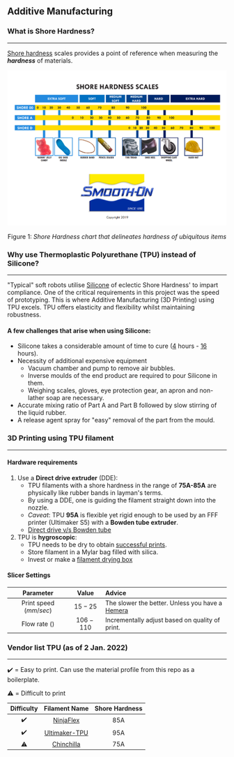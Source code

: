 ## Additive Manufacturing 

### What is Shore Hardness?

---

[Shore hardness](https://www.smooth-on.com/page/durometer-shore-hardness-scale/) scales provides a point of reference when measuring the ***hardness*** of materials. 

![Shore Hardness chart](Images/durometer_chart.PNG)<div align="center">Figure 1: *Shore Hardness chart that delineates hardness of ubiquitous items*</div>

### Why use Thermoplastic Polyurethane (TPU) instead of Silicone?

---

"Typical" soft robots utilise [Silicone](https://www.smooth-on.com/products/ecoflex-00-30/) of eclectic Shore Hardness' to impart compliance. One of the critical requirements in this project was the speed of prototyping. This is where Additive Manufacturing (3D Printing) using TPU excels. TPU offers elasticity and flexibility whilst maintaining robustness.  

#### A few challenges that arise when using Silicone:

- Silicone takes a considerable amount of time to cure ([4](https://www.smooth-on.com/products/ecoflex-00-30/) hours - [16](https://www.smooth-on.com/products/dragon-skin-30/) hours). 
- Necessity of additional expensive equipment
    - Vacuum chamber and pump to remove air bubbles.
    - Inverse moulds of the end product are required to pour Silicone in them.
    - Weighing scales, gloves, eye protection gear, an apron and non-lather soap are necessary. 
- Accurate mixing ratio of Part A and Part B followed by slow stirring of the liquid rubber.
- A release agent spray for "easy" removal of the part from the mould.

### 3D Printing using TPU filament

---

#### Hardware requirements 

1. Use a **Direct drive extruder** (DDE): 
    - TPU filaments with a shore hardness in the range of **75A-85A** are physically like rubber bands in layman's terms. 
    - By using a DDE, one is guiding the filament straight down into the nozzle.
    - _Caveat_: TPU **95A** is flexible yet rigid enough to be used by an FFF printer (Ultimaker S5) with a **Bowden tube extruder**. 
    - [Direct drive v/s Bowden tube](https://www.3djake.com/info/guide/direct-drive-extruder-vs-bowden-extruder) 
2. TPU is **hygroscopic**:
    - TPU needs to be dry to obtain [successful prints](https://www.printables.com/model/339968-wet-filament-in-comparison-to-dry-filament-tpu-fle). 
    - Store filament in a Mylar bag filled with silica. 
    - Invest or make a [filament drying box](https://www.amazon.com/SUNLU-Filament-Filadryer-Compatible-Filaments/dp/B0B4WKQR24)

#### Slicer Settings 

|Parameter                  |Value          |Advice                                         | 
|:---:                      |:---:          |:---                                           |
|Print speed ($mm/sec$)     | $15 - 25$     |The slower the better. Unless you have a [Hemera](https://e3d-online.com/pages/hemera-feature-page)|
|Flow rate ($%$)            | $106 - 110$   |Incrementally adjust based on quality of print.|


### Vendor list TPU (as of 2 Jan. 2022)

--- 

:heavy_check_mark: = Easy to print. Can use the material profile from this repo as a boilerplate. 

:warning: = Difficult to print

|Difficulty          | Filament Name  | Shore Hardness | 
|:---:               | :---:          | :---:          |     
| :heavy_check_mark: | [NinjaFlex](https://ninjatek.com/shop/ninjaflex/)      | 85A            |     
| :heavy_check_mark: | [Ultimaker-TPU](https://www.matterhackers.com/store/l/ultimaker-tpu-filament/sk/M5ZFDTT3)      | 95A            |    
| :warning:| [Chinchilla](https://ninjatek.com/shop/chinchilla/)      | 75A            |     